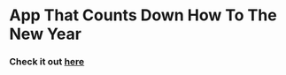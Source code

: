 # App That Counts Down How To The New Year

### Check it out [here](https://dantevlee.github.io/CountDown-App/)
